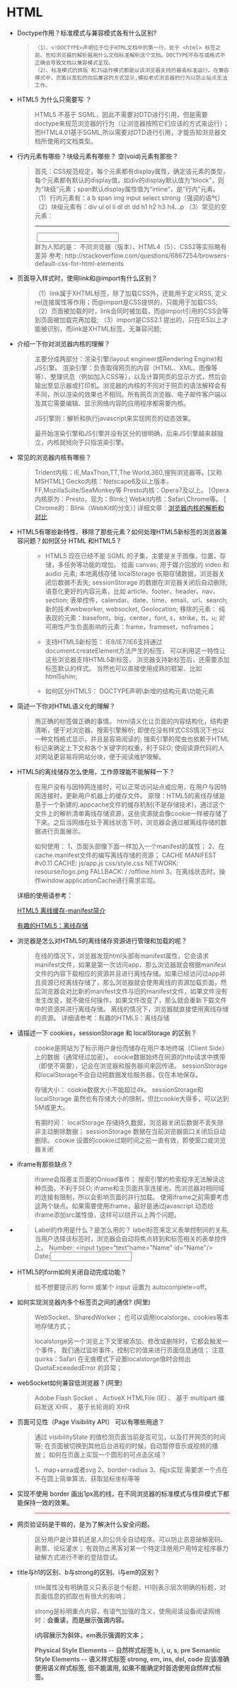 # HTML
- Doctype作用？标准模式与兼容模式各有什么区别?

  > ```
  > （1）、<!DOCTYPE>声明位于位于HTML文档中的第一行，处于 <html> 标签之前。告知浏览器的解析器用什么文档标准解析这个文档。DOCTYPE不存在或格式不正确会导致文档以兼容模式呈现。
  > （2）、标准模式的排版 和JS运作模式都是以该浏览器支持的最高标准运行。在兼容模式中，页面以宽松的向后兼容的方式显示,模拟老式浏览器的行为以防止站点无法工作。
  > ```

- HTML5 为什么只需要写 <!DOCTYPE HTML>？

  > HTML5 不基于 SGML，因此不需要对DTD进行引用，但是需要doctype来规范浏览器的行为（让浏览器按照它们应该的方式来运行）；
  > 而HTML4.01基于SGML,所以需要对DTD进行引用，才能告知浏览器文档所使用的文档类型。

- 行内元素有哪些？块级元素有哪些？ 空(void)元素有那些？

    > 首先：CSS规范规定，每个元素都有display属性，确定该元素的类型，每个元素都有默认的display值，如div的display默认值为“block”，则为“块级”元素；span默认display属性值为“inline”，是“行内”元素。
    >   （1）行内元素有：a b span img input select strong（强调的语气）
    >   （2）块级元素有：div ul ol li dl dt dd h1 h2 h3 h4…p
    >   （3）常见的空元素：
    >    <hr> <img> <input> <link> <meta> <br>
    >     鲜为人知的是：
    >     <area> <base> <col> <command> <embed> <keygen> <param> <source> <track> <wbr>
    >   不同浏览器（版本）、HTML4（5）、CSS2等实际略有差异
    >   参考: http://stackoverflow.com/questions/6867254/browsers-default-css-for-html-elements
    >

- 页面导入样式时，使用link和@import有什么区别？

    > （1）link属于XHTML标签，除了加载CSS外，还能用于定义RSS, 定义rel连接属性等作用；而@import是CSS提供的，只能用于加载CSS;
    > （2）页面被加载的时，link会同时被加载，而@import引用的CSS会等到页面被加载完再加载;
    > （3）import是CSS2.1 提出的，只在IE5以上才能被识别，而link是XHTML标签，无兼容问题;

- 介绍一下你对浏览器内核的理解？

  > 主要分成两部分：渲染引擎(layout engineer或Rendering Engine)和JS引擎。
  > 渲染引擎：负责取得网页的内容（HTML、XML、图像等等）、整理讯息（例如加入CSS等），以及计算网页的显示方式，然后会输出至显示器或打印机。浏览器的内核的不同对于网页的语法解释会有不同，所以渲染的效果也不相同。所有网页浏览器、电子邮件客户端以及其它需要编辑、显示网络内容的应用程序都需要内核。
  >
  > JS引擎则：解析和执行javascript来实现网页的动态效果。
  >
  > 最开始渲染引擎和JS引擎并没有区分的很明确，后来JS引擎越来越独立，内核就倾向于只指渲染引擎。

- 常见的浏览器内核有哪些？

  > Trident内核：IE,MaxThon,TT,The World,360,搜狗浏览器等。[又称MSHTML]
  > Gecko内核：Netscape6及以上版本，FF,MozillaSuite/SeaMonkey等
  > Presto内核：Opera7及以上。      [Opera内核原为：Presto，现为：Blink;]
  > Webkit内核：Safari,Chrome等。   [ Chrome的：Blink（WebKit的分支）]
  > 详细文章：[浏览器内核的解析和对比](http://www.cnblogs.com/fullhouse/archive/2011/12/19/2293455.html)
- HTML5有哪些新特性、移除了那些元素？如何处理HTML5新标签的浏览器兼容问题？如何区分 HTML 和HTML5？
    > * HTML5 现在已经不是 SGML 的子集，主要是关于图像，位置，存储，多任务等功能的增加。
    >     绘画 canvas;
    >     用于媒介回放的 video 和 audio 元素;
    >     本地离线存储 localStorage 长期存储数据，浏览器关闭后数据不丢失;
    >     sessionStorage 的数据在浏览器关闭后自动删除;
    >     语意化更好的内容元素，比如 article、footer、header、nav、section;
    >     表单控件，calendar、date、time、email、url、search;
    >     新的技术webworker, websocket, Geolocation;
    > 移除的元素：
    >     纯表现的元素：basefont，big，center，font, s，strike，tt，u;
    >     对可用性产生负面影响的元素：frame，frameset，noframes；
    > * 支持HTML5新标签：
    >     IE8/IE7/IE6支持通过document.createElement方法产生的标签，
    >     可以利用这一特性让这些浏览器支持HTML5新标签，
    >     浏览器支持新标签后，还需要添加标签默认的样式。
    >     当然也可以直接使用成熟的框架、比如html5shim;
    >     <!--[if lt IE 9]>
    >         <script> src="http://html5shim.googlecode.com/svn/trunk/html5.js"</script>
    >     <![endif]-->
    >
    > * 如何区分HTML5： DOCTYPE声明\新增的结构元素\功能元素

- 简述一下你对HTML语义化的理解？

  > 用正确的标签做正确的事情。
  > html语义化让页面的内容结构化，结构更清晰，便于对浏览器、搜索引擎解析;
  > 即使在没有样式CSS情况下也以一种文档格式显示，并且是容易阅读的;
  > 搜索引擎的爬虫也依赖于HTML标记来确定上下文和各个关键字的权重，利于SEO;
  > 使阅读源代码的人对网站更容易将网站分块，便于阅读维护理解。

- HTML5的离线储存怎么使用，工作原理能不能解释一下？

  > 在用户没有与因特网连接时，可以正常访问站点或应用，在用户与因特网连接时，更新用户机器上的缓存文件。
  > 原理：HTML5的离线存储是基于一个新建的.appcache文件的缓存机制(不是存储技术)，通过这个文件上的解析清单离线存储资源，这些资源就会像cookie一样被存储了下来。之后当网络在处于离线状态下时，浏览器会通过被离线存储的数据进行页面展示。
  >
  > 如何使用：
  >   1、页面头部像下面一样加入一个manifest的属性；
  >   2、在cache.manifest文件的编写离线存储的资源；
  >       CACHE MANIFEST
  >       #v0.11
  >       CACHE:
  >       js/app.js
  >       css/style.css
  >       NETWORK:
  >       resourse/logo.png
  >       FALLBACK:
  >       / /offline.html
  >   3、在离线状态时，操作window.applicationCache进行需求实现。
  >

  详细的使用请参考：

  [HTML5 离线缓存-manifest简介](http://yanhaijing.com/html/2014/12/28/html5-manifest/)

  [有趣的HTML5：离线存储](http://segmentfault.com/a/1190000000732617)

- 浏览器是怎么对HTML5的离线储存资源进行管理和加载的呢？

  > 在线的情况下，浏览器发现html头部有manifest属性，它会请求manifest文件，如果是第一次访问app，那么浏览器就会根据manifest文件的内容下载相应的资源并且进行离线存储。如果已经访问过app并且资源已经离线存储了，那么浏览器就会使用离线的资源加载页面，然后浏览器会对比新的manifest文件与旧的manifest文件，如果文件没有发生改变，就不做任何操作，如果文件改变了，那么就会重新下载文件中的资源并进行离线存储。
  > 离线的情况下，浏览器就直接使用离线存储的资源。
  > 详细请参考：有趣的HTML5：离线存储

- 请描述一下 cookies，sessionStorage 和 localStorage 的区别？

  > cookie是网站为了标示用户身份而储存在用户本地终端（Client Side）上的数据（通常经过加密）。
  > cookie数据始终在同源的http请求中携带（即使不需要），记会在浏览器和服务器间来回传递。
  > sessionStorage和localStorage不会自动把数据发给服务器，仅在本地保存。
  >
  > 存储大小：
  >     cookie数据大小不能超过4k。
  >     sessionStorage和localStorage 虽然也有存储大小的限制，但比cookie大得多，可以达到5M或更大。
  >
  > 有期时间：
  >     localStorage    存储持久数据，浏览器关闭后数据不丢失除非主动删除数据；
  >     sessionStorage  数据在当前浏览器窗口关闭后自动删除。
  >     cookie          设置的cookie过期时间之前一直有效，即使窗口或浏览器关闭
- iframe有那些缺点？

  > iframe会阻塞主页面的Onload事件；
  > 搜索引擎的检索程序无法解读这种页面，不利于SEO;
  > iframe和主页面共享连接池，而浏览器对相同域的连接有限制，所以会影响页面的并行加载。
  > 使用iframe之前需要考虑这两个缺点。如果需要使用iframe，最好是通过javascript
  > 动态给iframe添加src属性值，这样可以绕开以上两个问题。

- > Label的作用是什么？是怎么用的？
  > label标签来定义表单控制间的关系,当用户选择该标签时，浏览器会自动将焦点转到和标签相关的表单控件上。
  > <label for="Name">Number:</label>
  > <input type=“text“name="Name" id="Name"/>
  > <label>Date:<input type="text" name="B"/></label>

- HTML5的form如何关闭自动完成功能？

  > 给不想要提示的 form 或某个 input 设置为 autocomplete=off。

- 如何实现浏览器内多个标签页之间的通信? (阿里)

  > WebSocket、SharedWorker；
  > 也可以调用localstorge、cookies等本地存储方式；
  >
  > localstorge另一个浏览上下文里被添加、修改或删除时，它都会触发一个事件，
  > 我们通过监听事件，控制它的值来进行页面信息通信；
  > 注意quirks：Safari 在无痕模式下设置localstorge值时会抛出 QuotaExceededError 的异常；

- webSocket如何兼容低浏览器？(阿里)

  > Adobe Flash Socket 、
  > ActiveX HTMLFile (IE) 、
  > 基于 multipart 编码发送 XHR 、
  > 基于长轮询的 XHR

- 页面可见性（Page Visibility API） 可以有哪些用途？

  > 通过 visibilityState 的值检测页面当前是否可见，以及打开网页的时间等;
  > 在页面被切换到其他后台进程的时候，自动暂停音乐或视频的播放；
  > 如何在页面上实现一个圆形的可点击区域？
  >
  > 1、map+area或者svg
  > 2、border-radius
  > 3、纯js实现 需要求一个点在不在圆上简单算法、获取鼠标坐标等等

- 实现不使用 border 画出1px高的线，在不同浏览器的标准模式与怪异模式下都能保持一致的效果。

  > <div style="height:1px;overflow:hidden;background:red"></div>

- 网页验证码是干嘛的，是为了解决什么安全问题。

  > 区分用户是计算机还是人的公共全自动程序。可以防止恶意破解密码、刷票、论坛灌水；
  > 有效防止黑客对某一个特定注册用户用特定程序暴力破解方式进行不断的登陆尝试。

- title与h1的区别、b与strong的区别、i与em的区别？

  > title属性没有明确意义只表示是个标题，H1则表示层次明确的标题，对页面信息的抓取也有很大的影响；
  >
  > strong是标明重点内容，有语气加强的含义，使用阅读设备阅读网络时：<strong>会重读，而<B>是展示强调内容。
  >
  > i内容展示为斜体，em表示强调的文本；
  >
  > Physical Style Elements -- 自然样式标签
  > b, i, u, s, pre
  > Semantic Style Elements -- 语义样式标签
  > strong, em, ins, del, code
  > 应该准确使用语义样式标签, 但不能滥用, 如果不能确定时首选使用自然样式标签。